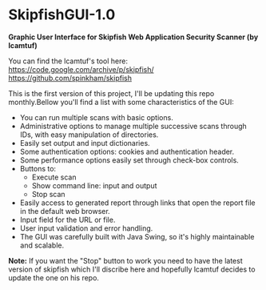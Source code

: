 # SkipfishGUI-1.0
**Graphic User Interface for Skipfish Web Application Security Scanner (by lcamtuf)**

You can find the lcamtuf's tool here:
https://code.google.com/archive/p/skipfish/
https://github.com/spinkham/skipfish

This is the first version of this project, I'll be updating this repo monthly.Bellow you'll find a list with some characteristics of the GUI:
- You can run multiple scans with basic options.
- Administrative options to manage multiple successive scans through IDs, with easy manipulation of directories.
- Easily set output and input dictionaries.
- Some authentication options: cookies and authentication header.
- Some performance options easily set through check-box controls.
- Buttons to:
  - Execute scan
  - Show command line: input and output
  - Stop scan
- Easily access to generated report through links that open the report file in the default web browser.
- Input field for the URL or file.
- User input validation and error handling.
- The GUI was carefully built with Java Swing, so it's highly maintainable and scalable.

**Note:** If you want the "Stop" button to work you need to have the latest version of skipfish which I'll discribe here and hopefully lcamtuf decides to update the one on his repo. 
